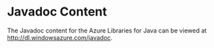 <properties 
	pageTitle="Javadocs | Windows Azure" 
	description="Javadoc API reference for the Azure SDK for Java." 
	services="" 
	documentationCenter="java" 
	authors="rmcmurray" 
	manager="wpickett" 
	editor="jimbe"/>

<tags 
	ms.service="multiple" 
	ms.date="06/03/2015" 
	wacn.date=""/>

# Javadoc Content

The Javadoc content for the Azure Libraries for Java can be viewed at <http://dl.windowsazure.com/javadoc>.
